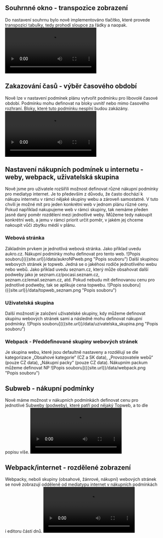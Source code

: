 ﻿---
categories: [fenix]
layout: fenix
---
## Souhrnné okno - transpozice zobrazení
Do nastavení souhrnu bylo nově implementováno tlačítko, které provede transpozici tabulky, tedy prohodí sloupce za řádky a naopak.
<video src="{{site.url}}/data/transpozice.mp4" type="video/mp4" controls></video>

## Zakazování časů - výběr časového období
Nově lze v nastavení podmínek plánu vytvořit podmínku pro libovolé časové období. Podmínku mohu definovat na bloky uvnitř nebo mimo časového rozhraní.
Bloky, které tuto podmínku nesplní budou zakázány. 
<video src="{{site.url}}/data/mimo_casy.mp4" type="video/mp4" controls></video>

## Nastavení nákupních podmínek u internetu - weby, webpack, uživatelská skupina
Nově jsme pro uživatele rozšířili možnost definovat různé nákupní podmínky pro mediatyp internet.
Je to především z důvodu, že často dochází k nákupu internetu v rámci nějaké skupiny webu a zároveň samostatně. 
V tuto chvíli je možné mít pro jeden konkrétní web v jednom plánu různé ceny. 
Pokud například nakupujeme web v rámci skupiny, tak nemáme předen jasně daný poměr rozdělení mezi jednotlivé weby. 
Můžeme tedy nakoupit konkrétní web, a jemu v rámci priorit určit poměr, v jakém jej chceme nakoupit vůči zbytku médií v plánu.


<h3>Webová stránka</h3>
Základním prvkem je jednotlivá webová stránka. Jako příklad uvedu aukro.cz. Nákupní podmínky mohu definovat pro tento web.
![Popis souboru]({{site.url}}/data/aukroNPweb.png "Popis souboru")
Další skupinou webovych stránek je topweb. Jedná se o jakéhosi rodiče jednotlivého webu nebo webů. Jako příklad uvedu seznam.cz, který může obsahovat další podweby jako je seznam.cz/pocasi.seznam.cz, seznam.cz/email.seznam.cz, atd. Pokud nebudu mít definovanou cenu pro jednotlivé podweby, tak se aplikuje cena topwebu.
![Popis souboru]({{site.url}}/data/topweb_seznam.png "Popis souboru")

<h3>Uživatelská skupina</h3>
Další možností je založení uživatelské skupiny, kdy můžeme definovat skupinu webových stránek sami a následně mohu definovat nákupní podmínky.
![Popis souboru]({{site.url}}/data/uzivatelska_skupina.png "Popis souboru")

<h3>Webpack - Předdefinované skupiny webových stránek</h3>
Je skupina webu, které jsou defaultně nastaveny a rozdělují se dle kategorizace „Obsahové kategorie“ (CZ a SK data), „Provozovatele webů“ (pouze CZ data), „Nákupní packy“ (pouze CZ data). Nákupním packum můžeme definovat NP
![Popis souboru]({{site.url}}/data/webpack.png "Popis souboru")

## Subweb - nákupní podmínky 
Nově máme možnost v nákupních podmínkách definovat cenu pro jednotlivé Subweby (podweby), které patří pod nějaký Topweb, a to dle popisu víše.
<video src="{{site.url}}/data/NP_subweb.mp4" type="video/mp4" controls></video>

## Webpack/internet - rozdělené zobrazení
Webpacky, neboli skupiny (obsahové, žánrové, nákupní) webových stránek se nově zobrazují odděleně od mediatypu internet v nákupních podmínkách i editoru částí dnů.
<video src="{{site.url}}/data/pack_internet_oddeleno.mp4" type="video/mp4" controls></video>

